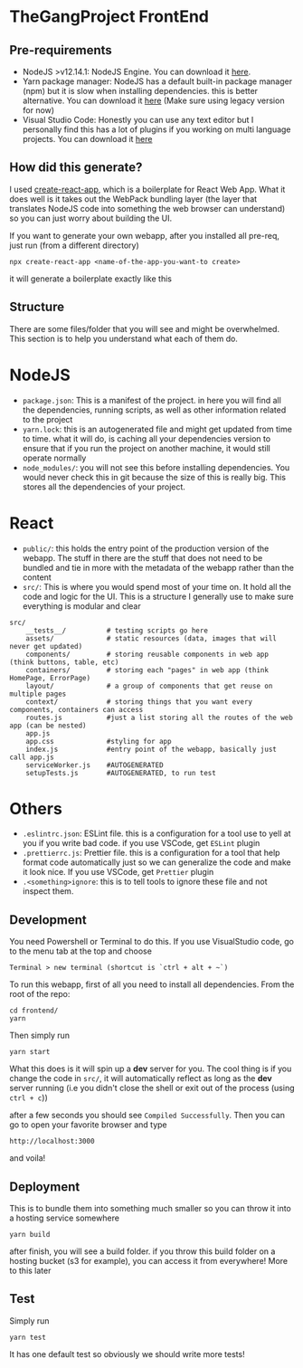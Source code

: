 # TheGangProject FrontEnd

## Pre-requirements

- NodeJS >v12.14.1: NodeJS Engine. You can download it [here](https://nodejs.org/en/).
- Yarn package manager: NodeJS has a default built-in package manager (npm) but it is slow when installing dependencies. this is better alternative. You can download it [here](https://legacy.yarnpkg.com/lang/en/) (Make sure using legacy version for now)
- Visual Studio Code: Honestly you can use any text editor but I personally find this has a lot of plugins if you working on multi language projects. You can download it [here](https://code.visualstudio.com/)

## How did this generate?

I used [create-react-app](https://github.com/facebook/create-react-app), which is a boilerplate for React Web App. What it does well is it takes out the WebPack bundling layer (the layer that translates NodeJS code into something the web browser can understand) so you can just worry about building the UI.

If you want to generate your own webapp, after you installed all pre-req, just run (from a different directory)

```
npx create-react-app <name-of-the-app-you-want-to create>
```

it will generate a boilerplate exactly like this

## Structure

There are some files/folder that you will see and might be overwhelmed. This section is to help you understand what each of them do.

# NodeJS

- `package.json`: This is a manifest of the project. in here you will find all the dependencies, running scripts, as well as other information related to the project
- `yarn.lock`: this is an autogenerated file and might get updated from time to time. what it will do, is caching all your dependencies version to ensure that if you run the project on another machine, it would still operate normally
- `node_modules/`: you will not see this before installing dependencies. You would never check this in git because the size of this is really big. This stores all the dependencies of your project.

# React

- `public/`: this holds the entry point of the production version of the webapp. The stuff in there are the stuff that does not need to be bundled and tie in more with the metadata of the webapp rather than the content
- `src/`: This is where you would spend most of your time on. It hold all the code and logic for the UI. This is a structure I generally use to make sure everything is modular and clear

```
src/
    __tests__/          # testing scripts go here
    assets/             # static resources (data, images that will never get updated)
    components/         # storing reusable components in web app (think buttons, table, etc)
    containers/         # storing each "pages" in web app (think HomePage, ErrorPage)
    layout/             # a group of components that get reuse on multiple pages
    context/            # storing things that you want every components, containers can access
    routes.js           #just a list storing all the routes of the web app (can be nested)
    app.js
    app.css             #styling for app
    index.js            #entry point of the webapp, basically just call app.js
    serviceWorker.js    #AUTOGENERATED
    setupTests.js       #AUTOGENERATED, to run test
```

# Others

- `.eslintrc.json`: ESLint file. this is a configuration for a tool use to yell at you if you write bad code. if you use VSCode, get `ESLint` plugin
- `.prettierrc.js`: Prettier file. this is a configuration for a tool that help format code automatically just so we can generalize the code and make it look nice. If you use VSCode, get `Prettier` plugin
- `.<something>ignore`: this is to tell tools to ignore these file and not inspect them.

## Development

You need Powershell or Terminal to do this.
If you use VisualStudio code, go to the menu tab at the top and choose

```
Terminal > new terminal (shortcut is `ctrl + alt + ~`)
```

To run this webapp, first of all you need to install all dependencies. From the root of the repo:

```
cd frontend/
yarn
```

Then simply run

```
yarn start
```

What this does is it will spin up a **dev** server for you. The cool thing is if you change the code in `src/`, it will automatically reflect as long as the **dev** server running (i.e you didn't close the shell or exit out of the process (using `ctrl + c`))

after a few seconds you should see `Compiled Successfully`. Then you can go to open your favorite browser and type

```
http://localhost:3000
```

and voila!

## Deployment

This is to bundle them into something much smaller so you can throw it into a hosting service somewhere

```
yarn build
```

after finish, you will see a build folder. if you throw this build folder on a hosting bucket (s3 for example), you can access it from everywhere! More to this later

## Test

Simply run

```
yarn test
```

It has one default test so obviously we should write more tests!
